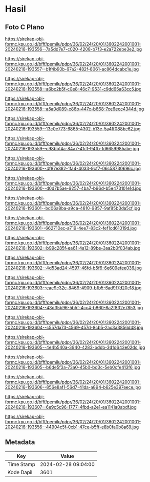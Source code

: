 # Hasil

## Foto C Plano

https://sirekap-obj-formc.kpu.go.id/bfff/pemilu/pdpr/36/02/24/20/01/3602242001001-20240216-193556--7a5dd7e7-c020-4208-b7f3-e2a722ebe3e2.jpg

https://sirekap-obj-formc.kpu.go.id/bfff/pemilu/pdpr/36/02/24/20/01/3602242001001-20240216-193557--b1f4b90b-67a2-482f-8061-ac864dcabc1e.jpg

https://sirekap-obj-formc.kpu.go.id/bfff/pemilu/pdpr/36/02/24/20/01/3602242001001-20240216-193558--a6bc2b5f-c0e8-46c7-9531-c9dd65a63cc5.jpg

https://sirekap-obj-formc.kpu.go.id/bfff/pemilu/pdpr/36/02/24/20/01/3602242001001-20240216-193558--a5a0d089-c86b-447c-b668-7ce6ecc4344d.jpg

https://sirekap-obj-formc.kpu.go.id/bfff/pemilu/pdpr/36/02/24/20/01/3602242001001-20240216-193559--13c0e773-6865-4302-b13e-5a4ff088be62.jpg

https://sirekap-obj-formc.kpu.go.id/bfff/pemilu/pdpr/36/02/24/20/01/3602242001001-20240216-193559--c98bbf4a-84a7-41c1-94fb-fd6659985abe.jpg

https://sirekap-obj-formc.kpu.go.id/bfff/pemilu/pdpr/36/02/24/20/01/3602242001001-20240216-193600--4f87e382-1fa4-4033-9cf7-06c58730696c.jpg

https://sirekap-obj-formc.kpu.go.id/bfff/pemilu/pdpr/36/02/24/20/01/3602242001001-20240216-193600--d0d7b5ae-9257-4ba7-b96d-b5e473101e1d.jpg

https://sirekap-obj-formc.kpu.go.id/bfff/pemilu/pdpr/36/02/24/20/01/3602242001001-20240216-193601--bd06a8ba-a9ca-4810-9857-9af85b3da5cf.jpg

https://sirekap-obj-formc.kpu.go.id/bfff/pemilu/pdpr/36/02/24/20/01/3602242001001-20240216-193601--662710ec-a719-4ee7-83c2-fef1cd61019d.jpg

https://sirekap-obj-formc.kpu.go.id/bfff/pemilu/pdpr/36/02/24/20/01/3602242001001-20240216-193602--b99c285f-ea61-4a12-89be-3aa2b0f034ab.jpg

https://sirekap-obj-formc.kpu.go.id/bfff/pemilu/pdpr/36/02/24/20/01/3602242001001-20240216-193602--4d53ad24-4597-46fd-b5f6-6e609efee036.jpg

https://sirekap-obj-formc.kpu.go.id/bfff/pemilu/pdpr/36/02/24/20/01/3602242001001-20240216-193603--eae9c32e-8469-4909-bfb5-6ad9f7d20e18.jpg

https://sirekap-obj-formc.kpu.go.id/bfff/pemilu/pdpr/36/02/24/20/01/3602242001001-20240216-193604--43d35b96-5b5f-4cc4-b860-8a2f832e7853.jpg

https://sirekap-obj-formc.kpu.go.id/bfff/pemilu/pdpr/36/02/24/20/01/3602242001001-20240216-193604--c557da73-4569-457d-8cb5-2ac3a3856d48.jpg

https://sirekap-obj-formc.kpu.go.id/bfff/pemilu/pdpr/36/02/24/20/01/3602242001001-20240216-193605--4e4b540a-3940-4283-bddb-3d1d643e02dc.jpg

https://sirekap-obj-formc.kpu.go.id/bfff/pemilu/pdpr/36/02/24/20/01/3602242001001-20240216-193605--b6de5f3a-73a0-45b0-bd3c-5eb0cfe413f6.jpg

https://sirekap-obj-formc.kpu.go.id/bfff/pemilu/pdpr/36/02/24/20/01/3602242001001-20240216-193606--856e8af1-56d7-41da-a894-b625e397eece.jpg

https://sirekap-obj-formc.kpu.go.id/bfff/pemilu/pdpr/36/02/24/20/01/3602242001001-20240216-193607--6e9c5c96-1777-4fbd-a2e1-ea1141a0abdf.jpg

https://sirekap-obj-formc.kpu.go.id/bfff/pemilu/pdpr/36/02/24/20/01/3602242001001-20240216-193556--44904c5f-0cb1-47ce-b5ff-e8b0fa0b8a69.jpg


## Metadata

| Key        | Value               |
| ---------- | ------------------- |
| Time Stamp | 2024-02-28 09:04:00 |
| Kode Dapil | 3601                |



